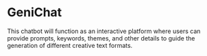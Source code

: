 # GeniChat
This chatbot will function as an interactive platform where users can     provide prompts, keywords, themes, and other details to guide the  generation of different creative text formats. 
